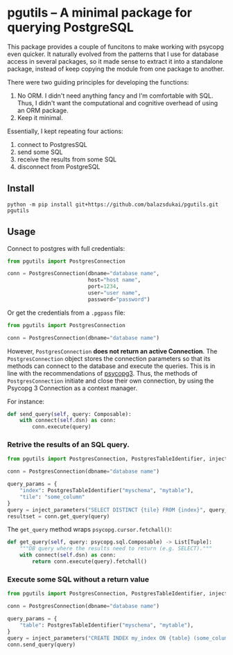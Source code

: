 # pgutils – A minimal package for querying PostgreSQL

This package provides a couple of funcitons to make working with psycopg even quicker.
It naturally evolved from the patterns that I use for database access in several packages, so it made sense to extract it into a standalone package, instead of keep copying the module from one package to another.

There were two guiding principles for developing the functions:

1. No ORM. I didn't need anything fancy and I'm comfortable with SQL. Thus, I didn't want the computational and cognitive overhead of using an ORM package.
2. Keep it minimal. 

Essentially, I kept repeating four actions:

1. connect to PostgresSQL
2. send some SQL
3. receive the results from some SQL
4. disconnect from PostgreSQL

## Install

```
python -m pip install git+https://github.com/balazsdukai/pgutils.git pgutils
```

## Usage

Connect to postgres with full credentials:

```python
from pgutils import PostgresConnection

conn = PostgresConnection(dbname="database name",
                          host="host name",
                          port=1234,
                          user="user name",
                          password="password")
```

Or get the credentials from a `.pgpass` file:

```python
from pgutils import PostgresConnection

conn = PostgresConnection(dbname="database name")
```

However, `PostgresConnection` **does not return an active Connection**.
The `PostgresConnection` object stores the connection parameters so that its methods can connect to the database and execute the queries.
This is in line with the recommendations of [psycopg3](https://www.psycopg.org/psycopg3/docs/basic/usage.html#connection-context).
Thus, the methods of `PostgresConnection` initiate and close their own connection, by using the Psycopg 3 Connection as a context manager.

For instance:

```python
def send_query(self, query: Composable):
    with connect(self.dsn) as conn:
        conn.execute(query)
```

### Retrive the results of an SQL query.

```python
from pgutils import PostgresConnection, PostgresTableIdentifier, inject_parameters

conn = PostgresConnection(dbname="database name")

query_params = {
    "index": PostgresTableIdentifier("myschema", "mytable"),
    "tile": "some_column"
}
query = inject_parameters("SELECT DISTINCT {tile} FROM {index}", query_params)
resultset = conn.get_query(query)
```

The `get_query` method wraps `psycopg.cursor.fetchall()`:

```python
def get_query(self, query: psycopg.sql.Composable) -> List[Tuple]:
    """DB query where the results need to return (e.g. SELECT)."""
    with connect(self.dsn) as conn:
        return conn.execute(query).fetchall()
```

### Execute some SQL without a return value

```python
from pgutils import PostgresConnection, PostgresTableIdentifier, inject_parameters

conn = PostgresConnection(dbname="database name")

query_params = {
    "table": PostgresTableIdentifier("myschema", "mytable"),
}
query = inject_parameters("CREATE INDEX my_index ON {table} (some_column)", query_params)
conn.send_query(query)
```

